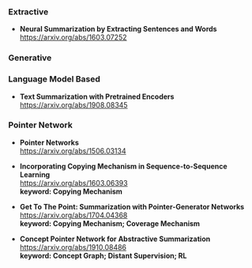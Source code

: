 ### Extractive
- **Neural Summarization by Extracting Sentences and Words**  
https://arxiv.org/abs/1603.07252 
  
### Generative

### Language Model Based
- **Text Summarization with Pretrained Encoders**  
https://arxiv.org/abs/1908.08345  

### Pointer Network
- **Pointer Networks**  
https://arxiv.org/abs/1506.03134  
  
- **Incorporating Copying Mechanism in Sequence-to-Sequence Learning**   
https://arxiv.org/abs/1603.06393  
**keyword: Copying Mechanism**

- **Get To The Point: Summarization with Pointer-Generator Networks**  
https://arxiv.org/abs/1704.04368  
**keyword: Copying Mechanism; Coverage Mechanism**

- **Concept Pointer Network for Abstractive Summarization**  
https://arxiv.org/abs/1910.08486  
**keyword: Concept Graph; Distant Supervision; RL**  
